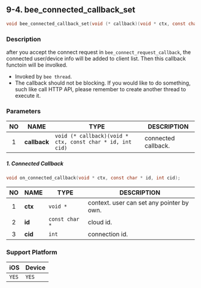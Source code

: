 ## 9-4. bee_connected_callback_set

```c
void bee_connected_callback_set(void (* callback)(void * ctx, const char * id, int cid));
```

### Description

after you accept the connect request in `bee_connect_request_callback`, the connected user/device info will be added to client list. Then this callback functoin will be involked.

* Invoked by `bee thread`.
* The callback should not be blocking. If you would like to do something, such like call HTTP API, please remember to create another thread to execute it.

### Parameters

| NO | NAME | TYPE | DESCRIPTION |
| :--: | -- | -- | -- |
| 1 | **callback** | `void (* callback)(void * ctx, const char * id, int cid)` | connected callback. |

##### 1. Connected Callback

```c
void on_connected_callback(void * ctx, const char * id, int cid);
```
| NO | NAME | TYPE | DESCRIPTION |
| :--: | -- | -- | -- |
| 1 | **ctx** | `void *` | context. user can set any pointer by own. |
| 2 | **id** | `const char *` | cloud id. |
| 3 | **cid** | `int` | connection id. |

### Support Platform

| iOS | Device |
| -- | -- |
| `YES` | `YES` |
